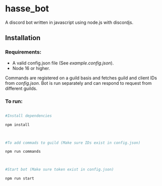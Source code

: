 # hasse_bot

A discord bot written in javascript using node.js with discordjs. 


## Installation

### Requirements:

 - A valid config.json file (See *example.config.json*).
 - Node 16 or higher.

Commands are registered on a guild basis and fetches guild and client IDs from *config.json*.
Bot is run separately and can respond to request from different guilds.


  

### To run:

  

```bash

#Install dependencies

npm install

  

#To add commads to guild (Make sure IDs exist in config.json)

npm run commands

  

#Start bot (Make sure token exist in config.json)

npm run start

```
